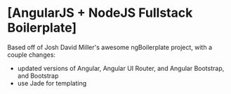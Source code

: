 # [AngularJS + NodeJS Fullstack Boilerplate]

Based off of Josh David Miller's awesome ngBoilerplate project, with a couple changes:
- updated versions of Angular, Angular UI Router, and Angular Bootstrap, and Bootstrap
- use Jade for templating